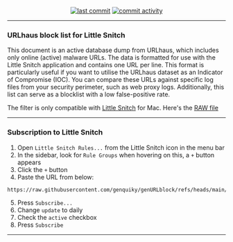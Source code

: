 <p align="center">
    <a href="https://github.com/genquiky/genURLblock/commits/main"><img src="https://img.shields.io/github/last-commit/genquiky/genURLblock" alt="last commit"></a>
    <a href="https://github.com/genquiky/genURLblock/commits/main"><img src="https://img.shields.io/github/commit-activity/m/genquiky/genURLblock" alt="commit activity"></a>
</p>

----

### URLhaus block list for Little Snitch

This document is an active database dump from URLhaus, which includes only online (active) malware URLs. The data is formatted for use with the Little Snitch application and contains one URL per line. This format is particularly useful if you want to utilise the URLhaus dataset as an Indicator of Compromise (IOC). You can compare these URLs against specific log files from your security perimeter, such as web proxy logs. Additionally, this list can serve as a blocklist with a low false-positive rate.

The filter is only compatible with [Little Snitch](https://www.obdev.at/products/littlesnitch/index.html) for Mac.
Here's the [RAW file](https://raw.githubusercontent.com/genquiky/genURLblock/refs/heads/main/new_format.json)

----

### Subscription to Little Snitch

1. Open `Little Snitch Rules...` from the Little Snitch icon in the menu bar
2. In the sidebar, look for `Rule Groups` when hovering on this, a `+` button appears
3. Click the `+` button
4. Paste the URL from below:
```
https://raw.githubusercontent.com/genquiky/genURLblock/refs/heads/main/new_format.json
```
5. Press `Subscribe...`
6. Change `update` to daily
7. Check the `active` checkbox
8. Press `Subscribe`
---
